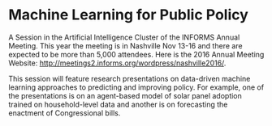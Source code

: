 <!-- README.md is generated from README.Rmd. Please edit that file -->
Machine Learning for Public Policy
==================================

A Session in the Artificial Intelligence Cluster of the INFORMS Annual Meeting. This year the meeting is in Nashville Nov 13-16 and there are expected to be more than 5,000 attendees. Here is the 2016 Annual Meeting Website: <http://meetings2.informs.org/wordpress/nashville2016/>.

This session will feature research presentations on data-driven machine learning approaches to predicting and improving policy. For example, one of the presentations is on an agent-based model of solar panel adoption trained on household-level data and another is on forecasting the enactment of Congressional bills.
